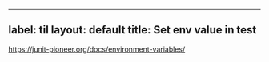 
---
label: til
layout: default
title: Set env value in test
---
https://junit-pioneer.org/docs/environment-variables/

